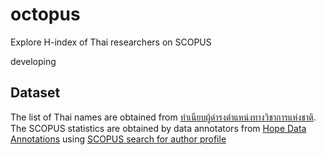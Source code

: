 # octopus
Explore H-index of Thai researchers on SCOPUS

developing

## Dataset
The list of Thai names are obtained from [ทำเนียบผู้ดำรงตำแหน่งทางวิชาการแห่งชาติ](http://nap.mua.go.th/FacultyRecord/SearchDataEntryIns.aspx). The SCOPUS statistics are obtained by data annotators from [Hope Data Annotations](https://www.hopedata.org/) using [SCOPUS search for author profile](https://www.scopus.com/freelookup/form/author.uri?zone=TopNavBar&origin=NO%20ORIGIN%20DEFINED)

